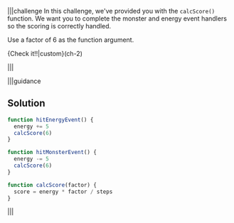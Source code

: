 |||challenge
In this challenge, we've provided you with the `calcScore()` function. We want you to complete the monster and energy event handlers so the scoring is correctly handled.

Use a factor of 6 as the function argument.

{Check it!!|custom}(ch-2)

|||

|||guidance
## Solution

```javascript
function hitEnergyEvent() {
  energy += 5
  calcScore(6)
}

function hitMonsterEvent() {
  energy -= 5
  calcScore(6)
}

function calcScore(factor) {
  score = energy * factor / steps
}
```
|||